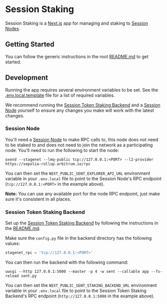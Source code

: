 # Session Staking

Session Staking is a [Next.js](https://nextjs.org/) app for managing and staking
to [Session Nodes](https://github.com/oxen-io/oxen-core).

## Getting Started

You can follow the generic instructions in the root [README.md](../../README.md#getting-started) to get started.

## Development

Running the app requires several environment variables to be set. See the [.env.local.template](.env.local.template)
file for a list
of required variables.

We recommend running the [Session Token Staking Backend](https://github.com/oxen-io/sent-staking-backend/) and
a [Session Node](https://github.com/oxen-io/oxen-core) yourself to ensure any changes you make will work
with the latest changes.

### Session Node

You'll need a [Session Node](https://github.com/oxen-io/oxen-core) to make RPC calls to, this node
does not need to be staked to and does not need to join the network as a participating node. You'll need to run the
following to start the node:

```shell
oxend --stagenet --lmq-public tcp://127.0.0.1:<PORT> --l2-provider https://sepolia-rollup.arbitrum.io/rpc
```

You can then set the `NEXT_PUBLIC_SENT_EXPLORER_API_URL` environment variable in your `.env.local` file to point to
the Session Node's RPC endpoint (`tcp://127.0.0.1:<PORT>` in the example above).

**Note:** You can use any available port for the node RPC endpoint, just make sure it's consistent in all places.

### Session Token Staking Backend

Set up the [Session Token Staking Backend](https://github.com/oxen-io/sent-staking-backend/) by following the
instructions in the [README.md](https://github.com/oxen-io/sent-staking-backend/blob/main/README.md).

Make sure the `config.py` file in the backend directory has the following values:

```python
stagenet_rpc = 'tcp://127.0.0.1:<PORT>'
```

You can then run the backend with the following command:

```shell
uwsgi --http 127.0.0.1:5000 --master -p 4 -w sent --callable app --fs-reload sent.py 
```

You can then set the `NEXT_PUBLIC_SENT_STAKING_BACKEND_URL` environment variable in your `.env.local` file to point to
the Session Token Staking Backend's RPC endpoint (`http://127.0.0.1:5000` in the example above).
